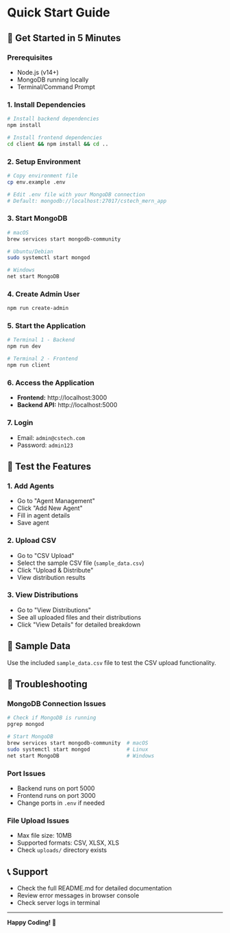 # Quick Start Guide

## 🚀 Get Started in 5 Minutes

### Prerequisites
- Node.js (v14+)
- MongoDB running locally
- Terminal/Command Prompt

### 1. Install Dependencies
```bash
# Install backend dependencies
npm install

# Install frontend dependencies
cd client && npm install && cd ..
```

### 2. Setup Environment
```bash
# Copy environment file
cp env.example .env

# Edit .env file with your MongoDB connection
# Default: mongodb://localhost:27017/cstech_mern_app
```

### 3. Start MongoDB
```bash
# macOS
brew services start mongodb-community

# Ubuntu/Debian
sudo systemctl start mongod

# Windows
net start MongoDB
```

### 4. Create Admin User
```bash
npm run create-admin
```

### 5. Start the Application
```bash
# Terminal 1 - Backend
npm run dev

# Terminal 2 - Frontend
npm run client
```

### 6. Access the Application
- **Frontend:** http://localhost:3000
- **Backend API:** http://localhost:5000

### 7. Login
- Email: `admin@cstech.com`
- Password: `admin123`

## 🎯 Test the Features

### 1. Add Agents
- Go to "Agent Management"
- Click "Add New Agent"
- Fill in agent details
- Save agent

### 2. Upload CSV
- Go to "CSV Upload"
- Select the sample CSV file (`sample_data.csv`)
- Click "Upload & Distribute"
- View distribution results

### 3. View Distributions
- Go to "View Distributions"
- See all uploaded files and their distributions
- Click "View Details" for detailed breakdown

## 📁 Sample Data
Use the included `sample_data.csv` file to test the CSV upload functionality.

## 🔧 Troubleshooting

### MongoDB Connection Issues
```bash
# Check if MongoDB is running
pgrep mongod

# Start MongoDB
brew services start mongodb-community  # macOS
sudo systemctl start mongod            # Linux
net start MongoDB                      # Windows
```

### Port Issues
- Backend runs on port 5000
- Frontend runs on port 3000
- Change ports in `.env` if needed

### File Upload Issues
- Max file size: 10MB
- Supported formats: CSV, XLSX, XLS
- Check `uploads/` directory exists

## 📞 Support
- Check the full README.md for detailed documentation
- Review error messages in browser console
- Check server logs in terminal

---

**Happy Coding! 🎉**

